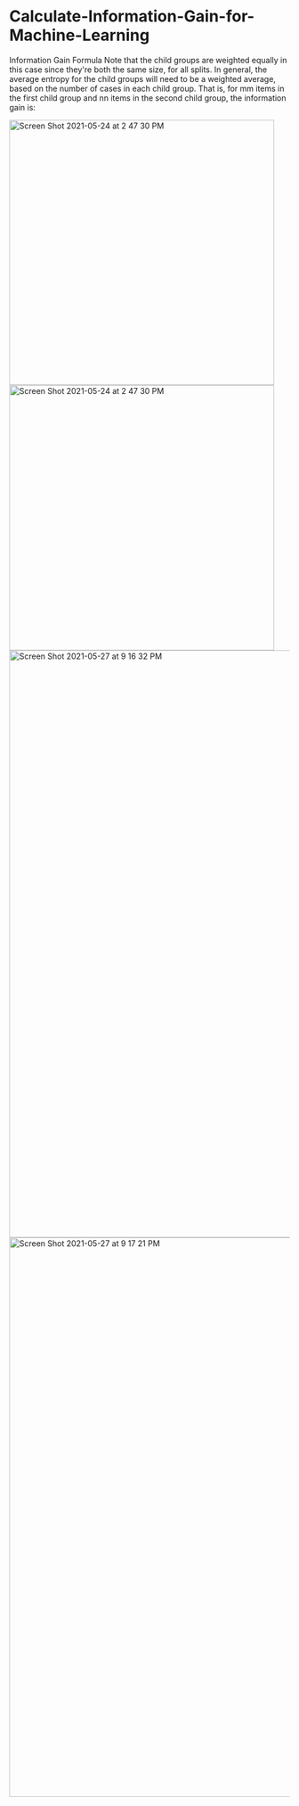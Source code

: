 # Calculate-Information-Gain-for-Machine-Learning



Information Gain Formula
Note that the child groups are weighted equally in this case since they're both the same size, for all splits. In general, the average entropy for the child groups will need to be a weighted average, based on the number of cases in each child group. That is, for mm items in the first child group and nn items in the second child group, the information gain is:


<img width="476" alt="Screen Shot 2021-05-24 at 2 47 30 PM" src="https://user-images.githubusercontent.com/25523756/119928517-92f81780-bf30-11eb-88f2-bdc7ce31fba2.png">




<img width="476" alt="Screen Shot 2021-05-24 at 2 47 30 PM" src="https://user-images.githubusercontent.com/25523756/119928579-aefbb900-bf30-11eb-8027-e894306e913e.png">


<img width="1054" alt="Screen Shot 2021-05-27 at 9 16 32 PM" src="https://user-images.githubusercontent.com/25523756/119928651-d3f02c00-bf30-11eb-92df-56b2fc268ccc.png">

<img width="1004" alt="Screen Shot 2021-05-27 at 9 17 21 PM" src="https://user-images.githubusercontent.com/25523756/119928701-f3875480-bf30-11eb-9a4d-690fb893e858.png">



